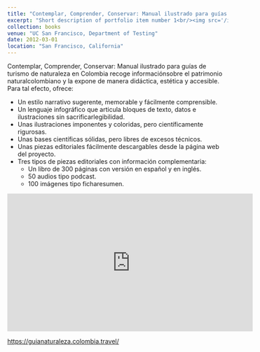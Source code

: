 ```yaml
---
title: "Contemplar, Comprender, Conservar: Manual ilustrado para guías de turismo de naturaleza en Colombia"
excerpt: "Short description of portfolio item number 1<br/><img src='/images/500x300.png'>"
collection: books
venue: "UC San Francisco, Department of Testing"
date: 2012-03-01
location: "San Francisco, California"
---
```


Contemplar, Comprender, Conservar: Manual ilustrado para guías de turismo de naturaleza en Colombia recoge informaciónsobre el patrimonio naturalcolombiano y la expone de manera didáctica, estética y accesible. Para tal efecto, ofrece:

- Un estilo narrativo sugerente, memorable y fácilmente comprensible.
- Un lenguaje infográfico que articula bloques de texto, datos e ilustraciones sin sacrificarlegibilidad.
- Unas ilustraciones imponentes y coloridas, pero científicamente rigurosas.
- Unas bases científicas sólidas, pero libres de excesos técnicos.
- Unas piezas editoriales fácilmente descargables desde la página web del proyecto.
- Tres tipos de piezas editoriales con información complementaria:
  * Un libro de 300 páginas con versión en español y en inglés.
  * 50 audios tipo podcast.
  * 100 imágenes tipo ficharesumen.

<iframe width="560" height="315" src="https://www.youtube.com/embed/ZyXBzO-_6x8" title="YouTube video player" frameborder="0" allow="accelerometer; autoplay; clipboard-write; encrypted-media; gyroscope; picture-in-picture" allowfullscreen></iframe>

https://guianaturaleza.colombia.travel/
